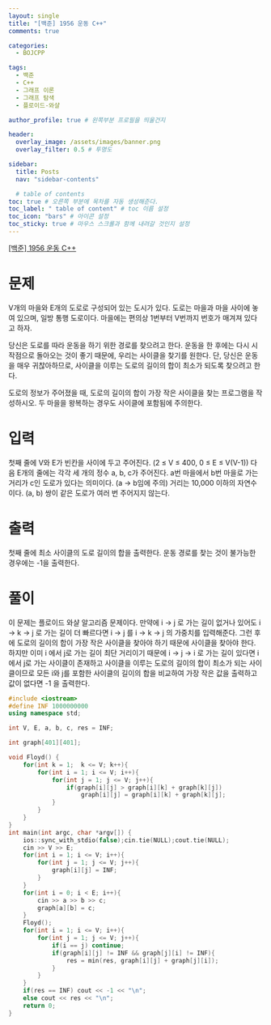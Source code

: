 ```yaml
---
layout: single
title: "[백준] 1956 운동 C++"
comments: true

categories:
  - BOJCPP

tags:
  - 백준
  - C++
  - 그래프 이론
  - 그래프 탐색
  - 플로이드-와샬

author_profile: true # 왼쪽부분 프로필을 띄울건지

header:
  overlay_image: /assets/images/banner.png
  overlay_filter: 0.5 # 투명도

sidebar:
  title: Posts
  nav: "sidebar-contents"

  # table of contents
toc: true # 오른쪽 부분에 목차를 자동 생성해준다.
toc_label: " table of content" # toc 이름 설정
toc_icon: "bars" # 아이콘 설정
toc_sticky: true # 마우스 스크롤과 함께 내려갈 것인지 설정
---
```


<a href="https://www.acmicpc.net/problem/1956" title="문제링크" target="_blank">[백준] 1956 운동 C++</a>

# 문제

V개의 마을와 E개의 도로로 구성되어 있는 도시가 있다. 도로는 마을과 마을 사이에 놓여 있으며, 일방 통행 도로이다. 마을에는 편의상 1번부터 V번까지 번호가 매겨져 있다고 하자.

당신은 도로를 따라 운동을 하기 위한 경로를 찾으려고 한다. 운동을 한 후에는 다시 시작점으로 돌아오는 것이 좋기 때문에, 우리는 사이클을 찾기를 원한다. 단, 당신은 운동을 매우 귀찮아하므로, 사이클을 이루는 도로의 길이의 합이 최소가 되도록 찾으려고 한다.

도로의 정보가 주어졌을 때, 도로의 길이의 합이 가장 작은 사이클을 찾는 프로그램을 작성하시오. 두 마을을 왕복하는 경우도 사이클에 포함됨에 주의한다.

# 입력

첫째 줄에 V와 E가 빈칸을 사이에 두고 주어진다. (2 ≤ V ≤ 400, 0 ≤ E ≤ V(V-1)) 다음 E개의 줄에는 각각 세 개의 정수 a, b, c가 주어진다. a번 마을에서 b번 마을로 가는 거리가 c인 도로가 있다는 의미이다. (a → b임에 주의) 거리는 10,000 이하의 자연수이다. (a, b) 쌍이 같은 도로가 여러 번 주어지지 않는다.

# 출력

첫째 줄에 최소 사이클의 도로 길이의 합을 출력한다. 운동 경로를 찾는 것이 불가능한 경우에는 -1을 출력한다.

# 풀이

이 문제는 플로이드 와샬 알고리즘 문제이다. 만약에 i -> j 로 가는 길이 없거나 있어도 i -> k -> j 로 가는 길이 더 빠르다면 i -> j 를 i -> k -> j 의 가중치를 입력해준다. 그런 후에 도로의 길이의 합이 가장 작은 사이클을 찾아야 하기 때문에 사이클을 찾아야 한다. 하지만 이미 i 에서 j로 가는 길이 최단 거리이기 때문에 i -> j -> i 로 가는 길이 있다면 i에서 j로 가는 사이클이 존재하고 사이클을 이루는 도로의 길이의 합이 최소가 되는 사이클이므로 모든 i와 j를 포함한 사이클의 길이의 합을 비교하여 가장 작은 값을 출력하고 값이 없다면 -1 을 출력한다.

```c++
#include <iostream>
#define INF 1000000000
using namespace std;

int V, E, a, b, c, res = INF;

int graph[401][401];

void Floyd() {
    for(int k = 1;  k <= V; k++){
        for(int i = 1; i <= V; i++){
            for(int j = 1; j <= V; j++){
                if(graph[i][j] > graph[i][k] + graph[k][j])
                    graph[i][j] = graph[i][k] + graph[k][j];
            }
        }
    }
}
int main(int argc, char *argv[]) {
    ios::sync_with_stdio(false);cin.tie(NULL);cout.tie(NULL);
    cin >> V >> E;
    for(int i = 1; i <= V; i++){
        for(int j = 1; j <= V; j++){
            graph[i][j] = INF;
        }
    }
    for(int i = 0; i < E; i++){
        cin >> a >> b >> c;
        graph[a][b] = c;
    }
    Floyd();
    for(int i = 1; i <= V; i++){
        for(int j = 1; j <= V; j++){
            if(i == j) continue;
            if(graph[i][j] != INF && graph[j][i] != INF){
                res = min(res, graph[i][j] + graph[j][i]);
            }
        }
    }
    if(res == INF) cout << -1 << "\n";
    else cout << res << "\n";
    return 0;
}
```
